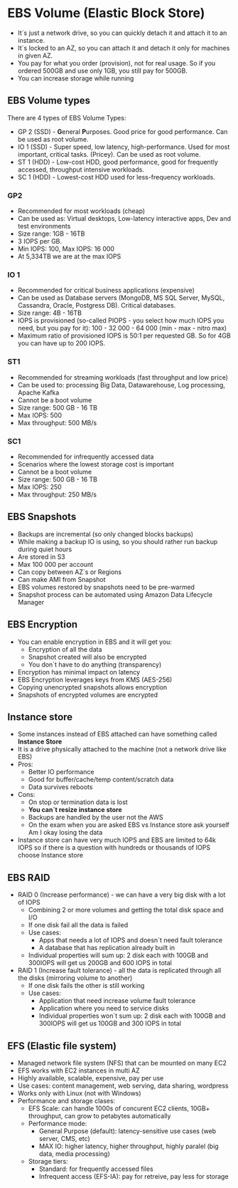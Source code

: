 # EBS Volume (Elastic Block Store)

* It`s just a network drive, so you can quickly detach it and attach it to an instance.
* It`s locked to an AZ, so you can attach it and detach it only for machines in given AZ.
* You pay for what you order (provision), not for real usage. So if you ordered 500GB and use only 1GB, you still pay for 500GB.
* You can increase storage while running

## EBS Volume types

There are 4 types of EBS Volume Types:
* GP 2 (SSD) - **G**eneral **P**urposes. Good price for good performance. Can be used as root volume.
* IO 1 (SSD) - Super speed, low latency, high-performance. Used for most important, critical tasks. (Pricey). Can be used as root volume.
* ST 1 (HDD) - Low-cost HDD, good performance, good for frequently accessed, throughput intensive workloads.
* SC 1 (HDD) - Lowest-cost HDD used for less-frequency workloads.

### GP2
* Recommended for most workloads (cheap)
* Can be used as: Virtual desktops, Low-latency interactive apps, Dev and test environments
* Size range: 1GB - 16TB
* 3 IOPS per GB.
* Min IOPS: 100, Max IOPS: 16 000
* At 5,334TB we are at the max IOPS 

### IO 1
* Recommended for critical business applications (expensive)
* Can be used as Database servers (MongoDB, MS SQL Server, MySQL, Cassandra, Oracle, Postgress DB). Critical databases.
* Size range: 4B - 16TB
* IOPS is provisioned (so-called PIOPS - you select how much IOPS you need, but you pay for it): 100 - 32 000 - 64 000 (min - max - nitro max)
* Maximum ratio of provisioned IOPS is 50:1 per requested GB. So for 4GB you can have up to 200 IOPS.

### ST1
* Recommended for streaming workloads (fast throughput and low price)
* Can be used to: processing Big Data, Datawarehouse, Log processing, Apache Kafka
* Cannot be a boot volume
* Size range: 500 GB - 16 TB
* Max IOPS: 500
* Max throughput: 500 MB/s

### SC1
* Recommended for infrequently accessed data
* Scenarios where the lowest storage cost is important
* Cannot be a boot volume
* Size range: 500 GB - 16 TB
* Max IOPS: 250
* Max throughput: 250 MB/s


## EBS Snapshots
* Backups are incremental (so only changed blocks backups)
* While making a backup IO is using, so you should rather run backup during quiet hours
* Are stored in S3
* Max 100 000 per account
* Can copy between AZ`s or Regions
* Can make AMI from Snapshot
* EBS volumes restored by snapshots need to be pre-warmed
* Snapshot process can be automated using Amazon Data Lifecycle Manager

## EBS Encryption
* You can enable encryption in EBS and it will get you:
  * Encryption of all the data
  * Snapshot created will also be encrypted
  * You don`t have to do anything (transparency)
* Encryption has minimal impact on latency
* EBS Encryption leverages keys from KMS (AES-256)
* Copying unencrypted snapshots allows encryption
* Snapshots of encrypted volumes are encrypted

## Instance store
* Some instances instead of EBS attached can have something called **Instance Store**
* It is a drive physically attached to the machine (not a network drive like EBS)
* Pros:
  * Better IO performance
  * Good for buffer/cache/temp content/scratch data
  * Data survives reboots
* Cons:
  * On stop or termination data is lost
  * **You can`t resize instance store**
  * Backups are handled by the user not the AWS
  * On the exam when you are asked EBS vs Instance store ask yourself Am I okay losing the data
* Instance store can have very much IOPS and EBS are limited to 64k IOPS so if there is a question with hundreds or thousands of IOPS choose Instance store

## EBS RAID
* RAID 0 (Increase performance) - we can have a very big disk with a lot of IOPS
  * Combining 2 or more volumes and getting the total disk space and I/O
  * If one disk fail all the data is failed
  * Use cases:
    * Apps that needs a lot of IOPS and doesn`t need fault tolerance
    * A database that has replication already built in
  * Individual properties will sum up: 2 disk each with 100GB and 300IOPS will get us 200GB and 600 IOPS in total
* RAID 1 (Increase fault tolerance) - all the data is replicated through all the disks (mirroring volume to another)
  * If one disk fails the other is still working
  * Use cases:
    * Application that need increase volume fault tolerance
    * Application where you need to service disks
    * Individual properties won`t sum up: 2 disk each with 100GB and 300IOPS will get us 100GB and 300 IOPS in total

## EFS (Elastic file system)
* Managed network file system (NFS) that can be mounted on many EC2
* EFS works with EC2 instances in multi AZ
* Highly available, scalable, expensive, pay per use
* Use cases: content management, web serving, data sharing, wordpress
* Works only with Linux (not with Windows)
* Performance and storage clases:
  * EFS Scale: can handle 1000s of concurent EC2 clients, 10GB+ throughput, can grow to petabytes automatically
  * Performance mode: 
    * General Purpose (default): latency-sensitive use cases (web server, CMS, etc)
    * MAX IO: higher latency, higher throughput, highly paralel (big data, media processing)
  * Storage tiers:
    * Standard: for frequently accessed files
    * Infrequent access (EFS-IA): pay for retreive, pay less for storage